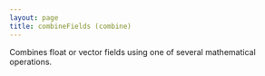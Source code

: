 ```yaml
---
layout: page
title: combineFields (combine)
---
```


Combines float or vector fields using one of several mathematical operations.
